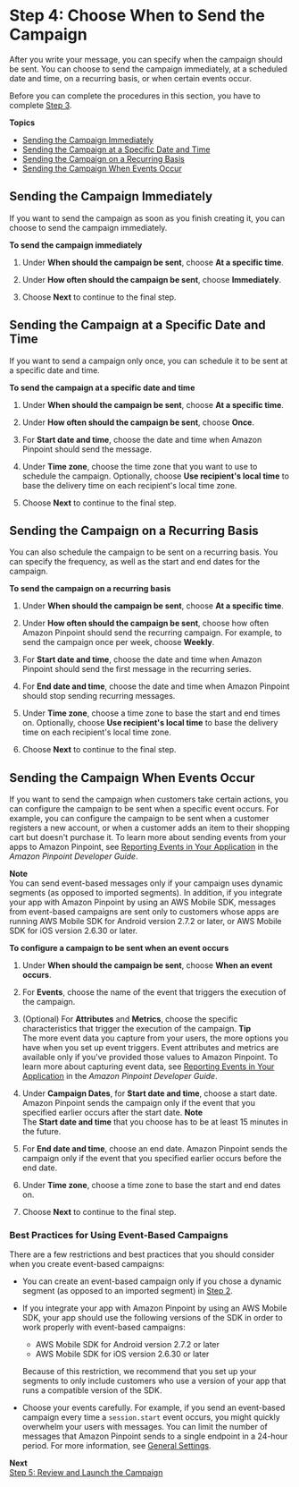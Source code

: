 # Step 4: Choose When to Send the Campaign<a name="campaigns-schedule"></a>

After you write your message, you can specify when the campaign should be sent\. You can choose to send the campaign immediately, at a scheduled date and time, on a recurring basis, or when certain events occur\.

Before you can complete the procedures in this section, you have to complete [Step 3](campaigns-message.md)\.

**Topics**
+ [Sending the Campaign Immediately](#campaigns-schedule-immediate)
+ [Sending the Campaign at a Specific Date and Time](#campaigns-schedule-once)
+ [Sending the Campaign on a Recurring Basis](#campaigns-schedule-recurring)
+ [Sending the Campaign When Events Occur](#campaigns-event-triggered)

## Sending the Campaign Immediately<a name="campaigns-schedule-immediate"></a>

If you want to send the campaign as soon as you finish creating it, you can choose to send the campaign immediately\.

**To send the campaign immediately**

1. Under **When should the campaign be sent**, choose **At a specific time**\.

1. Under **How often should the campaign be sent**, choose **Immediately**\.

1. Choose **Next** to continue to the final step\.

## Sending the Campaign at a Specific Date and Time<a name="campaigns-schedule-once"></a>

If you want to send a campaign only once, you can schedule it to be sent at a specific date and time\.

**To send the campaign at a specific date and time**

1. Under **When should the campaign be sent**, choose **At a specific time**\.

1. Under **How often should the campaign be sent**, choose **Once**\. 

1. For **Start date and time**, choose the date and time when Amazon Pinpoint should send the message\.

1. Under **Time zone**, choose the time zone that you want to use to schedule the campaign\. Optionally, choose **Use recipient's local time** to base the delivery time on each recipient's local time zone\.

1. Choose **Next** to continue to the final step\.

## Sending the Campaign on a Recurring Basis<a name="campaigns-schedule-recurring"></a>

You can also schedule the campaign to be sent on a recurring basis\. You can specify the frequency, as well as the start and end dates for the campaign\.

**To send the campaign on a recurring basis**

1. Under **When should the campaign be sent**, choose **At a specific time**\.

1. Under **How often should the campaign be sent**, choose how often Amazon Pinpoint should send the recurring campaign\. For example, to send the campaign once per week, choose **Weekly**\.

1. For **Start date and time**, choose the date and time when Amazon Pinpoint should send the first message in the recurring series\.

1. For **End date and time**, choose the date and time when Amazon Pinpoint should stop sending recurring messages\.

1. Under **Time zone**, choose a time zone to base the start and end times on\. Optionally, choose **Use recipient's local time** to base the delivery time on each recipient's local time zone\.

1. Choose **Next** to continue to the final step\.

## Sending the Campaign When Events Occur<a name="campaigns-event-triggered"></a>

If you want to send the campaign when customers take certain actions, you can configure the campaign to be sent when a specific event occurs\. For example, you can configure the campaign to be sent when a customer registers a new account, or when a customer adds an item to their shopping cart but doesn't purchase it\. To learn more about sending events from your apps to Amazon Pinpoint, see [Reporting Events in Your Application](https://docs.aws.amazon.com/pinpoint/latest/developerguide/integrate-events.html) in the *Amazon Pinpoint Developer Guide*\.

**Note**  
You can send event\-based messages only if your campaign uses dynamic segments \(as opposed to imported segments\)\. In addition, if you integrate your app with Amazon Pinpoint by using an AWS Mobile SDK, messages from event\-based campaigns are sent only to customers whose apps are running AWS Mobile SDK for Android version 2\.7\.2 or later, or AWS Mobile SDK for iOS version 2\.6\.30 or later\.

**To configure a campaign to be sent when an event occurs**

1. Under **When should the campaign be sent**, choose **When an event occurs**\.

1. For **Events**, choose the name of the event that triggers the execution of the campaign\.

1. \(Optional\) For **Attributes** and **Metrics**, choose the specific characteristics that trigger the execution of the campaign\.
**Tip**  
The more event data you capture from your users, the more options you have when you set up event triggers\. Event attributes and metrics are available only if you've provided those values to Amazon Pinpoint\. To learn more about capturing event data, see [Reporting Events in Your Application](https://docs.aws.amazon.com/pinpoint/latest/developerguide/integrate-events.html) in the *Amazon Pinpoint Developer Guide*\.

1. Under **Campaign Dates**, for **Start date and time**, choose a start date\. Amazon Pinpoint sends the campaign only if the event that you specified earlier occurs after the start date\.
**Note**  
The **Start date and time** that you choose has to be at least 15 minutes in the future\.

1. For **End date and time**, choose an end date\. Amazon Pinpoint sends the campaign only if the event that you specified earlier occurs before the end date\.

1. Under **Time zone**, choose a time zone to base the start and end dates on\.

1. Choose **Next** to continue to the final step\.

### Best Practices for Using Event\-Based Campaigns<a name="campaigns-event-triggered-best-practices"></a>

There are a few restrictions and best practices that you should consider when you create event\-based campaigns:
+ You can create an event\-based campaign only if you chose a dynamic segment \(as opposed to an imported segment\) in [Step 2](campaigns-segment.md)\.
+ If you integrate your app with Amazon Pinpoint by using an AWS Mobile SDK, your app should use the following versions of the SDK in order to work properly with event\-based campaigns: 
  + AWS Mobile SDK for Android version 2\.7\.2 or later
  + AWS Mobile SDK for iOS version 2\.6\.30 or later

  Because of this restriction, we recommend that you set up your segments to only include customers who use a version of your app that runs a compatible version of the SDK\.
+ Choose your events carefully\. For example, if you send an event\-based campaign every time a `session.start` event occurs, you might quickly overwhelm your users with messages\. You can limit the number of messages that Amazon Pinpoint sends to a single endpoint in a 24\-hour period\. For more information, see [General Settings](settings-general.md)\.

**Next**  
[Step 5: Review and Launch the Campaign](campaigns-review.md)